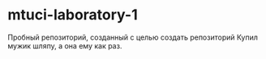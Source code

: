# mtuci-laboratory-1
Пробный репозиторий, созданный с целью создать репозиторий
Купил мужик шляпу, а она ему как раз.